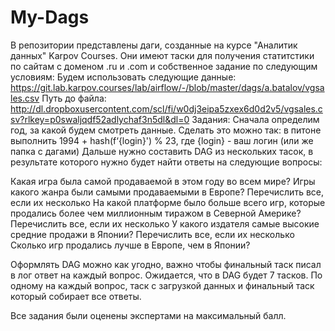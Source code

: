 # My-Dags
В репозитории представлены даги, созданные на курсе "Аналитик данных" Karpov Courses. Они имеют таски для получения статитстики по сайтам с доменом .ru и .com и собственное задание по следующим условиям:
Будем использовать следующие данные:  https://git.lab.karpov.courses/lab/airflow/-/blob/master/dags/a.batalov/vgsales.csv
Путь до файла: http://dl.dropboxusercontent.com/scl/fi/w0dj3eipa5zxex6d0d2v5/vgsales.csv?rlkey=p0swaljqdf52adlychaf3n5dl&dl=0
Задания:
Сначала определим год, за какой будем смотреть данные.
Сделать это можно так:
    в питоне выполнить 1994 + hash(f‘{login}') % 23,  где {login} - ваш логин (или же папка с дагами)
Дальше нужно составить DAG из нескольких тасок, в результате которого нужно будет найти ответы на следующие вопросы:

Какая игра была самой продаваемой в этом году во всем мире?
Игры какого жанра были самыми продаваемыми в Европе? Перечислить все, если их несколько
На какой платформе было больше всего игр, которые продались более чем миллионным тиражом в Северной Америке?
Перечислить все, если их несколько
У какого издателя самые высокие средние продажи в Японии?
Перечислить все, если их несколько
Сколько игр продались лучше в Европе, чем в Японии?

Оформлять DAG можно как угодно, важно чтобы финальный таск писал в лог ответ на каждый вопрос. Ожидается, что в DAG будет 7 тасков. По одному на каждый вопрос, таск с загрузкой данных и финальный таск который собирает все ответы.

Все задания были оценены экспертами на максимальный балл.
